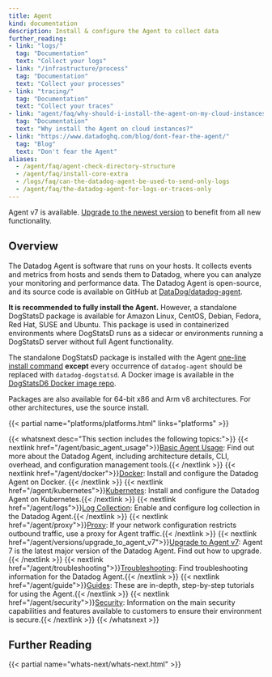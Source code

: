 ```yaml
---
title: Agent
kind: documentation
description: Install & configure the Agent to collect data
further_reading:
- link: "logs/"
  tag: "Documentation"
  text: "Collect your logs"
- link: "/infrastructure/process"
  tag: "Documentation"
  text: "Collect your processes"
- link: "tracing/"
  tag: "Documentation"
  text: "Collect your traces"
- link: "agent/faq/why-should-i-install-the-agent-on-my-cloud-instances/"
  tag: "Documentation"
  text: "Why install the Agent on cloud instances?"
- link: "https://www.datadoghq.com/blog/dont-fear-the-agent/"
  tag: "Blog"
  text: "Don't fear the Agent"
aliases:
  - /agent/faq/agent-check-directory-structure
  - /agent/faq/install-core-extra
  - /logs/faq/can-the-datadog-agent-be-used-to-send-only-logs
  - /agent/faq/the-datadog-agent-for-logs-or-traces-only
---
```


<div class="alert alert-info">
Agent v7 is available. <a href="/agent/versions/upgrade_to_agent_v7">Upgrade to the newest version</a> to benefit from all new functionality.
</div>

## Overview

The Datadog Agent is software that runs on your hosts. It collects events and metrics from hosts and sends them to Datadog, where you can analyze your monitoring and performance data. The Datadog Agent is open-source, and its source code is available on GitHub at [DataDog/datadog-agent][1].

**It is recommended to fully install the Agent.** However, a standalone DogStatsD package is available for Amazon Linux, CentOS, Debian, Fedora, Red Hat, SUSE and Ubuntu. This package is used in containerized environments where DogStatsD runs as a sidecar or environments running a DogStatsD server without full Agent functionality.

The standalone DogStatsD package is installed with the Agent [one-line install command][2] **except** every occurrence of `datadog-agent` should be replaced with `datadog-dogstatsd`. A Docker image is available in the [DogStatsD6 Docker image repo][3].

Packages are also available for 64-bit x86 and Arm v8 architectures. For other architectures, use the source install.

{{< partial name="platforms/platforms.html" links="platforms" >}}

{{< whatsnext desc="This section includes the following topics:">}}
  {{< nextlink href="/agent/basic_agent_usage">}}<u>Basic Agent Usage</u>: Find out more about the Datadog Agent, including architecture details, CLI, overhead, and configuration management tools.{{< /nextlink >}}
  {{< nextlink href="/agent/docker">}}<u>Docker</u>: Install and configure the Datadog Agent on Docker. {{< /nextlink >}}
  {{< nextlink href="/agent/kubernetes">}}<u>Kubernetes</u>: Install and configure the Datadog Agent on Kubernetes.{{< /nextlink >}}
  {{< nextlink href="/agent/logs">}}<u>Log Collection</u>: Enable and configure log collection in the Datadog Agent.{{< /nextlink >}}
  {{< nextlink href="/agent/proxy">}}<u>Proxy</u>: If your network configuration restricts outbound traffic, use a proxy for Agent traffic.{{< /nextlink >}}
  {{< nextlink href="/agent/versions/upgrade_to_agent_v7">}}<u>Upgrade to Agent v7</u>: Agent 7 is the latest major version of the Datadog Agent. Find out how to upgrade.{{< /nextlink >}}
  {{< nextlink href="/agent/troubleshooting">}}<u>Troubleshooting</u>: Find troubleshooting information for the Datadog Agent.{{< /nextlink >}}
  {{< nextlink href="/agent/guide">}}<u>Guides</u>: These are in-depth, step-by-step tutorials for using the Agent.{{< /nextlink >}}
  {{< nextlink href="/agent/security">}}<u>Security</u>: Information on the main security capabilities and features available to customers to ensure their environment is secure.{{< /nextlink >}}
{{< /whatsnext >}}

## Further Reading

{{< partial name="whats-next/whats-next.html" >}}

[1]: https://github.com/DataDog/datadog-agent
[2]: https://app.datadoghq.com/account/settings#agent/aws
[3]: https://github.com/DataDog/datadog-agent/tree/master/Dockerfiles/dogstatsd/alpine
